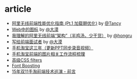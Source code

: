 # article

- [阿里无线前端性能优化指南 (Pt.1 加载期优化)](https://github.com/amfe/article/issues/1) by [@Tancy](https://github.com/tancy)
- [Web中的图标](https://github.com/amfe/article/issues/2) by [@大漠](https://github.com/airen)
- [我理解的阿里无线前端“架构”（半鸡汤，少干货）](https://github.com/amfe/article/issues/3) by [@hongru](https://github.com/hongru)
- [写给前端面试者](https://github.com/amfe/article/issues/5) by [@大漠](https://github.com/airen)
- [手机淘宝这三年（更新PPT同步录音视频）](https://github.com/amfe/article/issues/7) 
- [手机淘宝前端的图片相关工作流程梳理](https://github.com/amfe/article/issues/8)
- [高级CSS filters](https://github.com/amfe/article/issues/9)
- [Font Boosting](https://github.com/amfe/article/issues/10)
- [15年双11手淘前端技术巡演 - 前言](https://github.com/amfe/article/issues/11)
